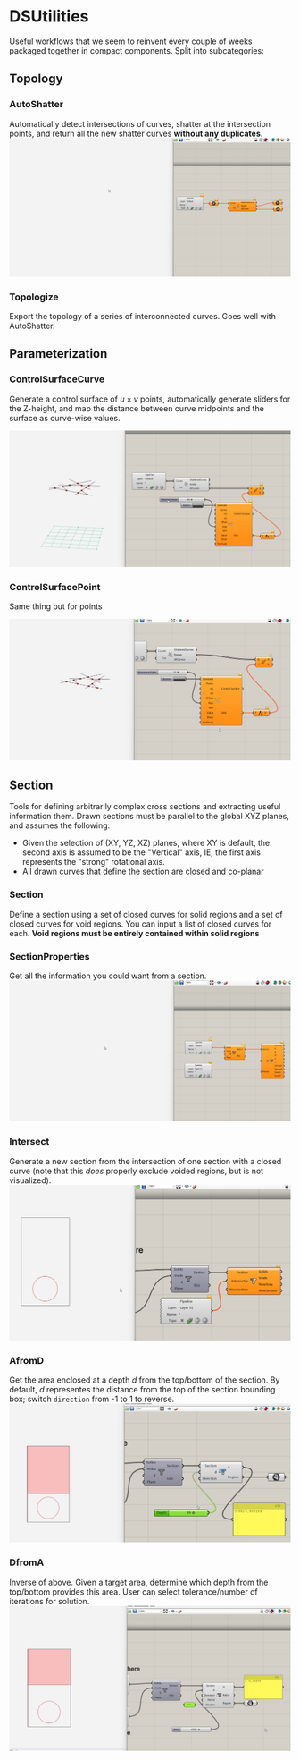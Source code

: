 # DSUtilities
Useful workflows that we seem to reinvent every couple of weeks packaged together in compact components. Split into subcategories:

## Topology
### AutoShatter
Automatically detect intersections of curves, shatter at the intersection points, and return all the new shatter curves **without any duplicates**.
![](assets/gifs/Autoshatter.gif)

### Topologize
Export the topology of a series of interconnected curves. Goes well with AutoShatter.

## Parameterization
### ControlSurfaceCurve
Generate a control surface of $u\times v$ points, automatically generate sliders for the Z-height, and map the distance between curve midpoints and the surface as curve-wise values.

![](assets/gifs/CtrlSurfCurve.gif)

### ControlSurfacePoint
Same thing but for points

![](assets/gifs/CtrlSurfPoint.gif)

## Section
Tools for defining arbitrarily complex cross sections and extracting useful information them. Drawn sections must be parallel to the global XYZ planes, and assumes the following:
- Given the selection of (XY, YZ, XZ) planes, where XY is default, the second axis is assumed to be the "Vertical" axis, IE, the first axis represents the "strong" rotational axis.
- All drawn curves that define the section are closed and co-planar

### Section
Define a section using a set of closed curves for solid regions and a set of closed curves for void regions. You can input a list of closed curves for each. **Void regions must be entirely contained within solid regions**

### SectionProperties
Get all the information you could want from a section.
![](assets/gifs/Section.gif)

### Intersect
Generate a new section from the intersection of one section with a closed curve (note that this *does* properly exclude voided regions, but is not visualized).
![](assets/gifs/Intersect.gif)

### AfromD
Get the area enclosed at a depth *d* from the top/bottom of the section. By default, *d* representes the distance from the top of the section bounding box; switch `direction` from  -1 to 1 to reverse.
![](assets/gifs/AfromD.gif)

### DfromA
Inverse of above. Given a target area, determine which depth from the top/bottom provides this area. User can select tolerance/number of iterations for solution.
![](assets/gifs/DfromA.gif)
